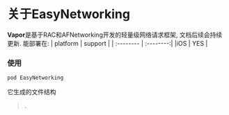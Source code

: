 # 关于EasyNetworking


**Vapor**是基于RAC和AFNetworking开发的轻量级网络请求框架, 文档后续会持续更新.
能部署在:
| platform      |    support |
| :-------- | :--------:| 
|iOS  | YES |

 

### 使用
``` powershell
pod EasyNetworking
```
它生成的文件结构
> .
